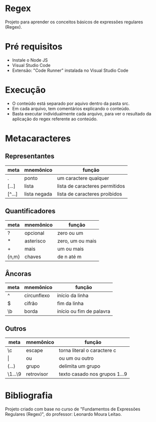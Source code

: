 # Regex
Projeto para aprender os conceitos básicos de expressões regulares (Regex).

# Pré requisitos
<ul>
<li>Instale o Node JS</li>
<li>Visual Studio Code</li>
<li>Extensão: "Code Runner" instalada no Visual Studio Code</li>
</ul>

# Execução
<ul>
  <li>O conteúdo está separado por aquivo dentro da pasta src.</li>
  <li>Em cada arquivo, tem comentários explicando o conteúdo.</li>
  <li>Basta executar individualmente cada arquivo, para ver o resultado da aplicação do regex referente ao conteúdo.</li> 
</ul>

# Metacaracteres

## Representantes

meta   | mnemônico      | função
-------|----------------|----------------------------------------
.      | ponto          | um caractere qualquer
[...]  | lista          | lista de caracteres permitidos
[^...] | lista negada   | lista de caracteres proibidos

## Quantificadores

|meta   | mnemônico      | função
|-------|----------------|----------------------------------------
|?      | opcional       | zero ou um
|*      | asterisco      | zero, um ou mais
|+      | mais           | um ou mais
|{n,m}  | chaves         | de n até m

## Âncoras

meta   | mnemônico      | função
-------|----------------|----------------------------------------
^      | circunflexo    | início da linha
$      | cifrão         | fim da linha
\b     | borda          | início ou fim de palavra

## Outros

|meta    | mnemônico      | função
|--------|----------------|----------------------------------------
|\c      | escape         | torna literal o caractere c
|\|      | ou             | ou um ou outro
|(...)   | grupo          | delimita um grupo
|\1...\9 | retrovisor     | texto casado nos grupos 1...9

# Bibliografia
Projeto criado com base no curso de "Fundamentos de Expressões Regulares (Regex)", do professor: Leonardo Moura Leitao.

